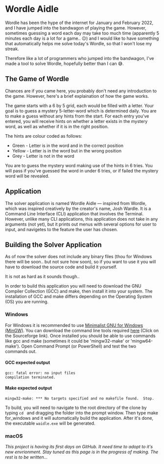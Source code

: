 # Wordle Aidle
Wordle has been the hype of the internet for January and February 2022, and I have jumped into the bandwagon of playing the game. However, sometimes guessing a word each day may take too much time (apparently 5 minutes each day is a lot for a game.. 😐) and I would like to have something that automatically helps me solve today's Wordle, so that I won't lose my streak.

Therefore like a lot of programmers who jumped into the bandwagon, I've made a tool to solve Wordle, hopefully better than I can 😅.

## The Game of Wordle
Chances are if you came here, you probably don't need any introduction to the game. However, here's a brief explaination of how the game works.

The game starts with a 6 by 5 grid, each would be filled with a letter. Your goal is to guess a mystery 5-letter-word which is determined daily. You are to make a guess without any hints from the start. For each entry you've entered, you will receive hints on whether a letter exists in the mystery word, as well as whether if it is in the right position.

The hints are colour coded as follows:
 - Green - Letter is in the word and in the correct position
 - Yellow - Letter is in the word but in the wrong position
 - Grey - Letter is not in the word

You are to guess the mystery word making use of the hints in 6 tries. You will pass if you've guessed the word in under 6 tries, or if failed the mystery word will be revealed.

## Application
The solver application is named Wordle Aidle — inspired from Wordle, which was inspired creatively by the creator's name, Josh Wardle. It is a Command Line Interface (CLI) application that involves the Terminal. However, unlike many CLI applications, this application does not take in any arguments (not yet), but it prints out menus with several options for user to input, and navigetes to the feature the user has chosen.

## Building the Solver Application
As of now the solver does not include any binary files (thou for Windows there will be soon.. but not sure how soon), so if you want to use it you will have to download the source code and build it yourself.

It is not as hard as it sounds though..

In order to build this application you will need to download the GNU Compiler Collection (GCC) and make, then install it into your system. The installation of GCC and make differs depending on the Operating System (OS) you are running.

### Windows
For Windows it is recommended to use [Minimalist GNU for Windows (MinGW)](https://www.mingw-w64.org/). You can download the command line tools required [here](https://www.mingw-w64.org/downloads/#mingw-builds) (Click on the Sourceforge link). Once installed you should be able to use commands like gcc and make (sometimes it could be 'mingw32-make' or 'mingw64-make'). Open Command Prompt (or PowerShell) and test the two commands out.
#### GCC expected output
```
gcc: fatal error: no input files
compilation terminated.
```
#### Make expected output
```
mingw32-make: *** No targets specified and no makefile found.  Stop.
```
To build, you will need to navigate to the root directory of the clone by typing `cd ` and dragging the folder into the prompt window. Then type make for_windows and it will automatically build the application. After it's done, the executable `waidle.exe` will be generated.
### macOS
*This project is having its first days on GitHub. It need time to adopt to it's new envrionment.
Stay tuned as this page is in the progress of making. The rest is to be written...*

